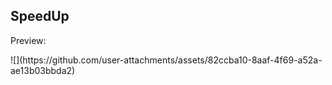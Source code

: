 ## SpeedUp

<p>Preview: </p>
![](https://github.com/user-attachments/assets/82ccba10-8aaf-4f69-a52a-ae13b03bbda2)
